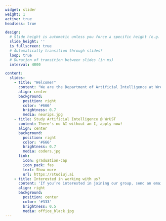 ```yaml
---
widget: slider
weight: 1
active: true
headless: true

design:
  # Slide height is automatic unless you force a specific height (e.g. '400px')
  slide_height: ''
  is_fullscreen: true
  # Automatically transition through slides?
  loop: true
  # Duration of transition between slides (in ms)
  interval: 4000

content:
  slides:
    - title: "Welcome!"
      content: "We are the Department of Artificial Intelligence at Wroclaw University of Science and Technology, founded in 2014 (formerly a Department of Computational Intelligence). Our team researches important data science, machine learning and general artificial intelligence problems involving unstructured data: in other words, images, texts, sounds, networks or signals."
      align: center
      background:
        position: right
        color: '#666'
        brightness: 0.7
        media: neurips.jpg
    - title: Study Artificial Intelligence @ WrUST
      content: There's no AI without an I, apply now!
      align: center
      background:
        position: right
        color: '#666'
        brightness: 0.7
        media: coders.jpg
      link:
        icon: graduation-cap
        icon_pack: fas
        text: Show more
        url: https://studiuj.ai
    - title: Interested in working with us?
      content: 'If you’re interested in joining our group, send an email with your interests and CV to ai@pwr.edu.pl'
      align: right
      background:
        position: center
        color: '#333'
        brightness: 0.5
        media: office_black.jpg
---
```

